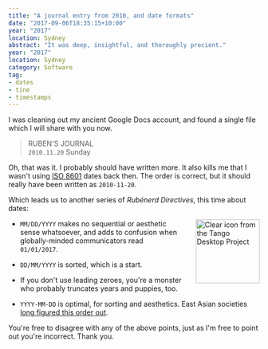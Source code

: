 ```yaml
---
title: "A journal entry from 2010, and date formats"
date: "2017-09-06T18:35:15+10:00"
year: "2017"
location: Sydney
abstract: "It was deep, insightful, and thoroughly precient."
year: "2017"
location: Sydney
category: Software
tag:
- dates
- tine
- timestamps
---
```

I was cleaning out my ancient Google Docs account, and found a single file which I will share with you now.

> RUBEN'S JOURNAL  
> `2010.11.20` Sunday

Oh, that was it. I probably should have written more. It also kills me that I wasn't using [ISO 8601] dates back then. The order is correct, but it should really have been written as `2010-11-20`.

Which leads us to another series of *Rubénerd Directives*, this time about dates:

<p><img src="https://rubenerd.com/files/stock/tango-x-office-calendar.svg" alt="Clear icon from the Tango Desktop Project" style="width:128px; height:128px; float:right; margin:0 0 2em 2em" /></p>

* `MM/DD/YYYY` makes no sequential or aesthetic sense whatsoever, and adds to confusion when globally-minded communicators read `01/01/2017`.

* `DD/MM/YYYY` is sorted, which is a start.

* If you don't use leading zeroes, you're a monster who probably truncates years and puppies, too.

* `YYYY-MM-DD` is optimal, for sorting and aesthetics. East Asian societies [long figured this order out].

You're free to disagree with any of the above points, just as I'm free to point out you're incorrect. Thank you.

[ISO 8601]: https://www.iso.org/iso-8601-date-and-time-format.html
[long figured this order out]: https://en.wikipedia.org/wiki/Date_and_time_notation_in_Japan

